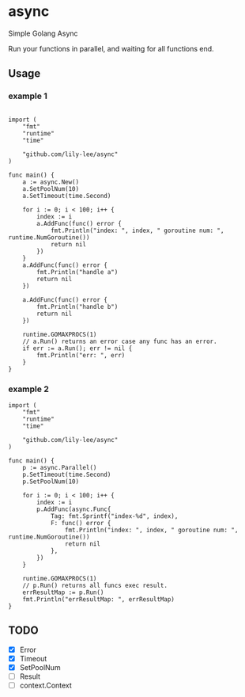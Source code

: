 # async

Simple Golang Async

Run your functions in parallel, and waiting for all functions end.  

## Usage

### example 1

```golang

import (
	"fmt"
	"runtime"
	"time"

	"github.com/lily-lee/async"
)

func main() {
    a := async.New()
	a.SetPoolNum(10)
	a.SetTimeout(time.Second)

	for i := 0; i < 100; i++ {
		index := i
		a.AddFunc(func() error {
			fmt.Println("index: ", index, " goroutine num: ", runtime.NumGoroutine())
			return nil
		})
	}
	a.AddFunc(func() error {
		fmt.Println("handle a")
		return nil
	})

	a.AddFunc(func() error {
		fmt.Println("handle b")
		return nil
	})

	runtime.GOMAXPROCS(1)
	// a.Run() returns an error case any func has an error.
	if err := a.Run(); err != nil {
		fmt.Println("err: ", err)
	}
}

```


### example 2

```golang
import (
	"fmt"
	"runtime"
	"time"

	"github.com/lily-lee/async"
)

func main() {
	p := async.Parallel()
	p.SetTimeout(time.Second)
	p.SetPoolNum(10)

	for i := 0; i < 100; i++ {
		index := i
		p.AddFunc(async.Func{
			Tag: fmt.Sprintf("index-%d", index),
			F: func() error {
				fmt.Println("index: ", index, " goroutine num: ", runtime.NumGoroutine())
				return nil
			},
		})
	}

	runtime.GOMAXPROCS(1)
	// p.Run() returns all funcs exec result.
	errResultMap := p.Run()
	fmt.Println("errResultMap: ", errResultMap)
}
```

## TODO
- [x] Error
- [x] Timeout
- [x] SetPoolNum
- [ ] Result
- [ ] context.Context

